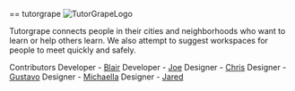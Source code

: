 == tutorgrape
![TutorGrapeLogo](https://raw.github.com/blairanderson/tutorgrapeapi/master/app/assets/images/logo_sm_horizontal@2X.png)


Tutorgrape connects people in their cities and neighborhoods who want to learn or help others learn. We also attempt to suggest workspaces for people to meet quickly and safely.



Contributors
Developer - [Blair](http://github.com/blairanderson)
Developer - [Joe](#)
Designer - [Chris](http://www.see8ch.com/)
Designer - [Gustavo](https://twitter.com/gesq_)
Designer - [Michaella](http://michaellaness.com/)
Designer - [Jared](#)
